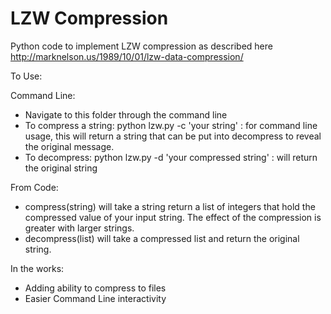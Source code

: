 # LZW Compression
Python code to implement LZW compression as described here http://marknelson.us/1989/10/01/lzw-data-compression/

To Use:

  Command Line:
  - Navigate to this folder through the command line
  - To compress a string: python lzw.py -c 'your string' : for command line usage, this will return a string that can be put into decompress to reveal the original message.
  - To decompress: python lzw.py -d 'your compressed string' : will return the original string

  From Code:
  - compress(string) will take a string return a list of integers that hold the compressed value of your input string. The effect of the compression is greater with larger strings.
  - decompress(list) will take a compressed list and return the original string.

In the works:
- Adding ability to compress to files
- Easier Command Line interactivity
